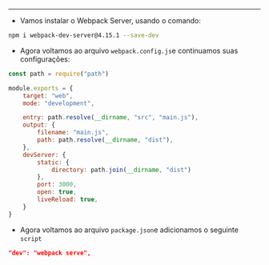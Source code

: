 ___
- Vamos instalar o Webpack Server, usando o comando:
```zsh
npm i webpack-dev-server@4.15.1 --save-dev
```
- Agora voltamos ao arquivo `webpack.config.js`e continuamos suas configurações:
```js
const path = require("path")

module.exports = {
	target: "web",
	mode: "development",

	entry: path.resolve(__dirname, "src", "main.js"),
	output: {
		filename: "main.js",
		path: path.resolve(__dirname, "dist"),
	},
	devServer: {
		static: {
			directory: path.join(__dirname, "dist")
		},
		port: 3000,
		open: true,
		liveReload: true,
	}
}
```
- Agora voltamos ao arquivo `package.json`e adicionamos o seguinte `script`
```json
"dev": "webpack serve",
```